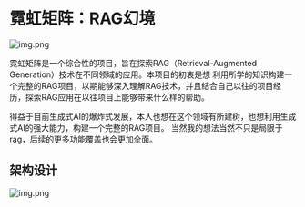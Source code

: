 # 霓虹矩阵：RAG幻境
![img.png](https://github.com/GodLucas1/NeonRAG_Illusion/docs/img_1.png)


霓虹矩阵是一个综合性的项目，旨在探索RAG（Retrieval-Augmented Generation）技术在不同领域的应用。本项目的初衷是想
利用所学的知识构建一个完整的RAG项目，以期能够深入理解RAG技术，并且结合自己以往的项目经历，探索RAG应用在以往项目上能够带来什么样的帮助。

得益于目前生成式AI的爆炸式发展，本人也想在这个领域有所建树，也想利用生成式AI的强大能力，构建一个完整的RAG项目。
当然我的想法当然不只是局限于rag，后续的更多功能覆盖也会更加全面。

## 架构设计
![img.png](https://github.com/GodLucas1/NeonRAG_Illusion/docs/img.png)


